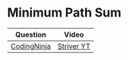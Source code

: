 Minimum Path Sum
===

|Question|Video|
|-|-|
|[CodingNinja](https://www.codingninjas.com/codestudio/problems/minimum-path-sum_985349)|[Striver YT](https://youtu.be/_rgTlyky1uQ)|
